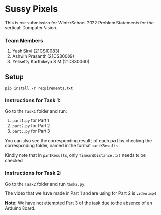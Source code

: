 # Sussy Pixels
This is our submission for WinterSchool 2022 Problem Statements for the vertical: Computer Vision.

### Team Members

1. Yash Sirvi (21CS10083)
2. Ashwin Prasanth (21CS30009)
3. Yelisetty Karthikeya S M (21CS30060)

## Setup
```
pip install -r requirements.txt
```

### Instructions for Task 1:
Go to the `Task1` folder and run:

1) `part1.py` for Part 1
2) `part2.py` for Part 2
3) `part3.py` for Part 3 

You can also see the corresponding results of each part by checking the corresponding folder, named in the format `partXResults` 

Kindly note that in `par1Results`, only `TimeandDistance.txt` needs to be checked

### Instructions for Task 2:

Go to the `Task2` folder and run `task2.py`.

The video that we have made in Part 1 and are using for Part 2 is `video.mp4`

**Note:** We have not attempted Part 3 of the task due to the absence of an Arduino Board.



